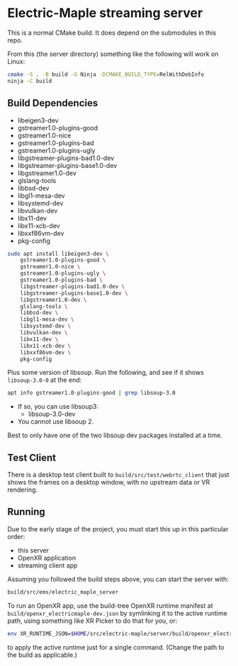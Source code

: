 # Electric-Maple streaming server

<!--
Copyright 2023, Collabora, Ltd.

SPDX-License-Identifier: CC-BY-4.0
-->

This is a normal CMake build. It does depend on the submodules in this repo.

From this (the server directory) something like the following will work on Linux:

```sh
cmake -S . -B build -G Ninja -DCMAKE_BUILD_TYPE=RelWithDebInfo
ninja -C build
```

## Build Dependencies

- libeigen3-dev
- gstreamer1.0-plugins-good
- gstreamer1.0-nice
- gstreamer1.0-plugins-bad
- gstreamer1.0-plugins-ugly
- libgstreamer-plugins-bad1.0-dev
- libgstreamer-plugins-base1.0-dev
- libgstreamer1.0-dev
- glslang-tools
- libbsd-dev
- libgl1-mesa-dev
- libsystemd-dev
- libvulkan-dev
- libx11-dev
- libx11-xcb-dev
- libxxf86vm-dev
- pkg-config

```sh
sudo apt install libeigen3-dev \
    gstreamer1.0-plugins-good \
    gstreamer1.0-nice \
    gstreamer1.0-plugins-ugly \
    gstreamer1.0-plugins-bad \
    libgstreamer-plugins-bad1.0-dev \
    libgstreamer-plugins-base1.0-dev \
    libgstreamer1.0-dev \
    glslang-tools \
    libbsd-dev \
    libgl1-mesa-dev \
    libsystemd-dev \
    libvulkan-dev \
    libx11-dev \
    libx11-xcb-dev \
    libxxf86vm-dev \
    pkg-config
```

Plus some version of libsoup. Run the following, and see if it shows
`libsoup-3.0-0` at the end:

```sh
apt info gstreamer1.0-plugins-good | grep libsoup-3.0
```

- If so, you can use libsoup3:
  - libsoup-3.0-dev
- You cannot use libsoup 2.

Best to only have one of the two libsoup dev packages installed at a time.

## Test Client

There is a desktop test client built to `build/src/test/webrtc_client` that just
shows the frames on a desktop window, with no upstream data or VR rendering.

## Running

Due to the early stage of the project, you must start this up in this particular order:

- this server
- OpenXR application
- streaming client app

Assuming you followed the build steps above, you can start the server with:

```sh
build/src/ems/electric_maple_server
```

To run an OpenXR app, use the build-tree OpenXR runtime manifest at
`build/openxr_electricmaple-dev.json` by symlinking it to the active runtime path,
using something like XR Picker to do that for you, or:

```sh
env XR_RUNTIME_JSON=$HOME/src/electric-maple/server/build/openxr_electricmaple-dev.json hello_xr -G vulkan2
```

to apply the active runtime just for a single command. (Change the path to the
build as applicable.)
